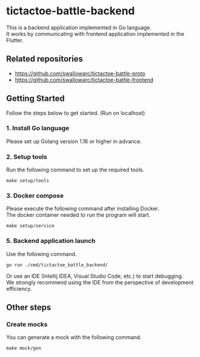 # tictactoe-battle-backend

This is a backend application implemented in Go language.  
It works by communicating with frontend application implemented in the Flutter.

## Related repositories
- https://github.com/swallowarc/tictactoe-battle-proto
- https://github.com/swallowarc/tictactoe-battle-frontend

## Getting Started
Follow the steps below to get started.
(Run on localhost)

### 1. Install Go language

Please set up Golang version 1.16 or higher in advance.

### 2. Setup tools

Run the following command to set up the required tools.

```shell
make setup/tools
```

### 3. Docker compose

Please execute the following command after installing Docker.  
The docker container needed to run the program will start.

```shell
make setup/service
```

### 5. Backend application launch

Use the following command.

```shell
go run ./cmd/tictactoe_battle_backend/
```

Or use an IDE (Intellij IDEA, Visual Studio Code, etc.) to start debugging.  
We strongly recommend using the IDE from the perspective of development efficiency.

## Other steps

### Create mocks

You can generate a mock with the following command.

```shell
make mock/gen
```
